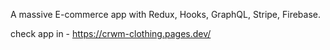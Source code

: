 A massive E-commerce app with Redux, Hooks, GraphQL, Stripe, Firebase.

check app in - https://crwm-clothing.pages.dev/
